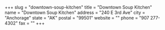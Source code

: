 +++
slug = "downtown-soup-kitchen"
title = "Downtown Soup Kitchen"
name = "Downtown Soup Kitchen"
address = "240 E 3rd Ave"
city = "Anchorage"
state = "AK"
postal = "99501"
website = ""
phone = "907 277-4302"
fax = ""
+++
